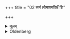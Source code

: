 +++
title = "02 समं लोमशमविभ्रँ शि"

+++

<details><summary>मूलम्</summary>

समं लोमशमविभ्रँ शि २
</details>

<details><summary>Oldenberg</summary>

2. On even ground, which is covered with grass, which cannot be destroyed (by inundations, &c.),
</details>
